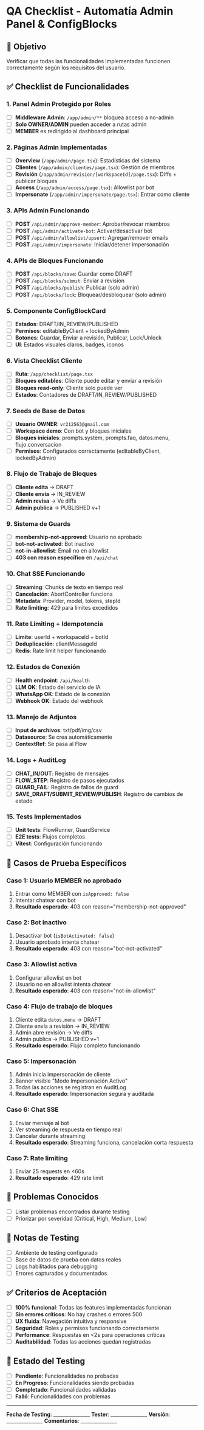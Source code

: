# QA Checklist - Automatía Admin Panel & ConfigBlocks

## 🎯 Objetivo
Verificar que todas las funcionalidades implementadas funcionen correctamente según los requisitos del usuario.

## ✅ Checklist de Funcionalidades

### 1. Panel Admin Protegido por Roles
- [ ] **Middleware Admin**: `/app/admin/**` bloquea acceso a no-admin
- [ ] **Solo OWNER/ADMIN** pueden acceder a rutas admin
- [ ] **MEMBER** es redirigido al dashboard principal

### 2. Páginas Admin Implementadas
- [ ] **Overview** (`/app/admin/page.tsx`): Estadísticas del sistema
- [ ] **Clientes** (`/app/admin/clientes/page.tsx`): Gestión de miembros
- [ ] **Revisión** (`/app/admin/revision/[workspaceId]/page.tsx`): Diffs + publicar bloques
- [ ] **Access** (`/app/admin/access/page.tsx`): Allowlist por bot
- [ ] **Impersonate** (`/app/admin/impersonate/page.tsx`): Entrar como cliente

### 3. APIs Admin Funcionando
- [ ] **POST** `/api/admin/approve-member`: Aprobar/revocar miembros
- [ ] **POST** `/api/admin/activate-bot`: Activar/desactivar bot
- [ ] **POST** `/api/admin/allowlist/upsert`: Agregar/remover emails
- [ ] **POST** `/api/admin/impersonate`: Iniciar/detener impersonación

### 4. APIs de Bloques Funcionando
- [ ] **POST** `/api/blocks/save`: Guardar como DRAFT
- [ ] **POST** `/api/blocks/submit`: Enviar a revisión
- [ ] **POST** `/api/blocks/publish`: Publicar (solo admin)
- [ ] **POST** `/api/blocks/lock`: Bloquear/desbloquear (solo admin)

### 5. Componente ConfigBlockCard
- [ ] **Estados**: DRAFT/IN_REVIEW/PUBLISHED
- [ ] **Permisos**: editableByClient + lockedByAdmin
- [ ] **Botones**: Guardar, Enviar a revisión, Publicar, Lock/Unlock
- [ ] **UI**: Estados visuales claros, badges, iconos

### 6. Vista Checklist Cliente
- [ ] **Ruta**: `/app/checklist/page.tsx`
- [ ] **Bloques editables**: Cliente puede editar y enviar a revisión
- [ ] **Bloques read-only**: Cliente solo puede ver
- [ ] **Estados**: Contadores de DRAFT/IN_REVIEW/PUBLISHED

### 7. Seeds de Base de Datos
- [ ] **Usuario OWNER**: `vr212563@gmail.com`
- [ ] **Workspace demo**: Con bot y bloques iniciales
- [ ] **Bloques iniciales**: prompts.system, prompts.faq, datos.menu, flujo.conversacion
- [ ] **Permisos**: Configurados correctamente (editableByClient, lockedByAdmin)

### 8. Flujo de Trabajo de Bloques
- [ ] **Cliente edita** → DRAFT
- [ ] **Cliente envía** → IN_REVIEW
- [ ] **Admin revisa** → Ve diffs
- [ ] **Admin publica** → PUBLISHED v+1

### 9. Sistema de Guards
- [ ] **membership-not-approved**: Usuario no aprobado
- [ ] **bot-not-activated**: Bot inactivo
- [ ] **not-in-allowlist**: Email no en allowlist
- [ ] **403 con reason específico** en `/api/chat`

### 10. Chat SSE Funcionando
- [ ] **Streaming**: Chunks de texto en tiempo real
- [ ] **Cancelación**: AbortController funciona
- [ ] **Metadata**: Provider, model, tokens, stepId
- [ ] **Rate limiting**: 429 para límites excedidos

### 11. Rate Limiting + Idempotencia
- [ ] **Límite**: userId + workspaceId + botId
- [ ] **Deduplicación**: clientMessageId
- [ ] **Redis**: Rate limit helper funcionando

### 12. Estados de Conexión
- [ ] **Health endpoint**: `/api/health`
- [ ] **LLM OK**: Estado del servicio de IA
- [ ] **WhatsApp OK**: Estado de la conexión
- [ ] **Webhook OK**: Estado del webhook

### 13. Manejo de Adjuntos
- [ ] **Input de archivos**: txt/pdf/img/csv
- [ ] **Datasource**: Se crea automáticamente
- [ ] **ContextRef**: Se pasa al Flow

### 14. Logs + AuditLog
- [ ] **CHAT_IN/OUT**: Registro de mensajes
- [ ] **FLOW_STEP**: Registro de pasos ejecutados
- [ ] **GUARD_FAIL**: Registro de fallos de guard
- [ ] **SAVE_DRAFT/SUBMIT_REVIEW/PUBLISH**: Registro de cambios de estado

### 15. Tests Implementados
- [ ] **Unit tests**: FlowRunner, GuardService
- [ ] **E2E tests**: Flujos completos
- [ ] **Vitest**: Configuración funcionando

## 🧪 Casos de Prueba Específicos

### Caso 1: Usuario MEMBER no aprobado
1. Entrar como MEMBER con `isApproved: false`
2. Intentar chatear con bot
3. **Resultado esperado**: 403 con reason="membership-not-approved"

### Caso 2: Bot inactivo
1. Desactivar bot (`isBotActivated: false`)
2. Usuario aprobado intenta chatear
3. **Resultado esperado**: 403 con reason="bot-not-activated"

### Caso 3: Allowlist activa
1. Configurar allowlist en bot
2. Usuario no en allowlist intenta chatear
3. **Resultado esperado**: 403 con reason="not-in-allowlist"

### Caso 4: Flujo de trabajo de bloques
1. Cliente edita `datos.menu` → DRAFT
2. Cliente envía a revisión → IN_REVIEW
3. Admin abre revisión → Ve diffs
4. Admin publica → PUBLISHED v+1
5. **Resultado esperado**: Flujo completo funcionando

### Caso 5: Impersonación
1. Admin inicia impersonación de cliente
2. Banner visible "Modo Impersonación Activo"
3. Todas las acciones se registran en AuditLog
4. **Resultado esperado**: Impersonación segura y auditada

### Caso 6: Chat SSE
1. Enviar mensaje al bot
2. Ver streaming de respuesta en tiempo real
3. Cancelar durante streaming
4. **Resultado esperado**: Streaming funciona, cancelación corta respuesta

### Caso 7: Rate limiting
1. Enviar 25 requests en <60s
2. **Resultado esperado**: 429 rate limit

## 🚨 Problemas Conocidos
- [ ] Listar problemas encontrados durante testing
- [ ] Priorizar por severidad (Critical, High, Medium, Low)

## 📝 Notas de Testing
- [ ] Ambiente de testing configurado
- [ ] Base de datos de prueba con datos reales
- [ ] Logs habilitados para debugging
- [ ] Errores capturados y documentados

## ✅ Criterios de Aceptación
- [ ] **100% funcional**: Todas las features implementadas funcionan
- [ ] **Sin errores críticos**: No hay crashes o errores 500
- [ ] **UX fluida**: Navegación intuitiva y responsive
- [ ] **Seguridad**: Roles y permisos funcionando correctamente
- [ ] **Performance**: Respuestas en <2s para operaciones críticas
- [ ] **Auditabilidad**: Todas las acciones quedan registradas

## 🔄 Estado del Testing
- [ ] **Pendiente**: Funcionalidades no probadas
- [ ] **En Progreso**: Funcionalidades siendo probadas
- [ ] **Completado**: Funcionalidades validadas
- [ ] **Falló**: Funcionalidades con problemas

---

**Fecha de Testing**: _______________
**Tester**: _______________
**Versión**: _______________
**Comentarios**: _______________

